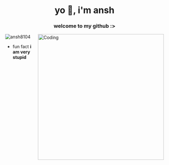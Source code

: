 <h1 align="center">yo 👋, i'm ansh</h1>
<h3 align="center">welcome to my github :></h3>
<img align="right" alt="Coding" width="400" src="https://media.tenor.com/fRSgQqjsltwAAAAC/niko-oneshot.gif">

<p align="left"> <img src="https://komarev.com/ghpvc/?username=ansh8104&label=Profile%20views&color=0e75b6&style=flat" alt="ansh8104" /> </p>

- fun fact **i am very stupid**
